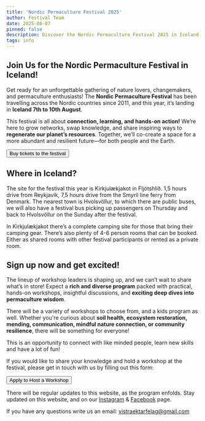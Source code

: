 ```yaml
---
title: 'Nordic Permaculture Festival 2025'
author: Festival Team
date: 2025-08-07
pinned: false
description: Discover the Nordic Permaculture Festival 2025 in Iceland - a gathering of nature lovers, change-makers and permaculture enthusiasts focused on connection, learning and hands-on action.
tags: info
---
```


<script>
    import { base } from '$app/paths'
    import Action from '$lib/Action.svelte'
    import Button from '$lib/Button.svelte'
    import Image from  '$lib/Image.svelte'
</script>

## Join Us for the Nordic Permaculture Festival in Iceland!

Get ready for an unforgettable gathering of nature lovers, changemakers, and permaculture enthusiasts! The **Nordic Permaculture Festival** has been travelling across the Nordic countries since 2011, and this year, it’s landing in **Iceland 7th to 10th August**.

This festival is all about **connection, learning, and hands-on action!** We’re here to grow networks, swap knowledge, and share inspiring ways to **regenerate our planet’s resources**. Together, we’ll co-create a space for a more abundant and resilient future—for both people and the Earth. 

<Action>
    <Button href={'/tickets'}>Buy tickets to the festival</Button>
</Action>

## Where in Iceland?

The site for the festival this year is Kirkjulækjakot in Fljótshlíð. 1,5 hours drive from Reykjavík, 7,5 hours drive from the Smyril line ferry from Denmark. The nearest town is Hvolsvöllur, to which there are public buses, we will also have a festival bus picking up passengers on Thursday and back to Hvolsvöllur on the Sunday after the festival.

In Kirkjulækjakot there’s a complete camping site for those that bring their camping gear.  There’s also plenty of 4-6 person rooms that can be booked.  Either as shared rooms with other festival participants or rented as a private room.

## Sign up now and get excited!

The lineup of workshop leaders is shaping up, and we can’t wait to share what’s in store! Expect a **rich and diverse program** packed with practical, hands-on workshops, insightful discussions, and **exciting deep dives into permaculture wisdom**.

There will be a variety of workshops to choose from, and a kids program as well.  Whether you're curious about **soil health, ecosystem restoration, mending, communication, mindful nature connection, or community resilience**, there will be something for everyone\!

This is an opportunity to connect with like minded people, learn new skills and have a lot of fun!

If you would like to share your knowledge and hold a workshop at the festival, please get in touch with us by filling out this form: 

<Action>
    <Button href={'/apply'}>Apply to Host a Workshop</Button>
</Action>

There will be regular updates to this website, as the program enfolds.  Stay updated on this website, and on our [Instagram](https://www.instagram.com/nordicpermaculturefestival/) & [Facebook](https://www.facebook.com/TheNordicPermacultureFestival) page.

If you have any questions write us an email:  vistraektarfelag@gmail.com
